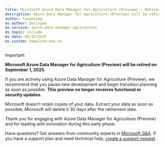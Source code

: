 ```yaml
---
title: Microsoft Azure Data Manager for Agriculture (Preview) - Retirement notice
description: Azure Data Manager for Agriculture (Preview) will be retired on September 1, 2025 
author: lavanyapg
ms.author: daringsm
ms.service: azure-data-manager-agriculture
ms.topic: include
ms.date: 08/22/2025
ms.custom: template-how-to
---
```


> [!IMPORTANT]
> **Microsoft Azure Data Manager for Agriculture (Preview) will be retired on September 1, 2025.**
>
> If you are actively using Azure Data Manager for Agriculture (Preview), we recommend that you pause new development and begin transition planning as soon as possible. **This preview no longer receives functional or security updates**. 
>
> Microsoft doesn't retain copies of your data. Extract your data as soon as possible; Microsoft will delete it 30 days after the retirement date. 
>
> Thank you for engaging with Azure Data Manager for Agriculture (Preview) and for leading with innovation during this early phase. 
>
> Have questions? Get answers from community experts in [Microsoft Q&A](/en-gb/answers/tags/133/azure). If you have a support plan and need technical help, [create a support request](/azure/azure-portal/supportability/how-to-create-azure-support-request). 
